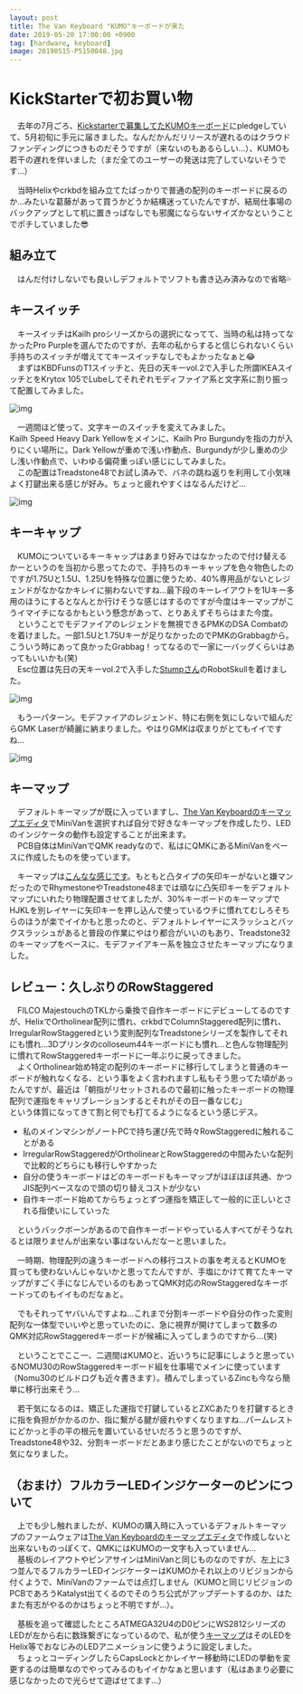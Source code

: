 ```yaml
---
layout: post
title: The Van Keyboard "KUMO"キーボードが来た
date: 2019-05-20 17:00:00 +0900
tag: [hardware, keyboard]
image: 20190515-P5150048.jpg
---
```


# KickStarterで初お買い物

　去年の7月ごろ、[Kickstarterで募集してたKUMOキーボード](https://www.kickstarter.com/projects/thevankeyboards/kumo-a-compact-mechanical-keyboard?lang=ja)にpledgeしていて、5月初旬に手元に届きました。なんだかんだリリースが遅れるのはクラウドファンディングにつきものだそうですが（来ないのもあるらしい…）、KUMOも若干の遅れを伴いました（まだ全てのユーザーの発送は完了していないそうです…）  

　当時Helixやcrkbdを組み立てたばっかりで普通の配列のキーボードに戻るのか…みたいな葛藤があって買うかどうか結構迷っていたんですが、結局仕事場のバックアップとして机に置きっぱなしでも邪魔にならないサイズかなということでポチしていました😎  

## 組み立て

　はんだ付けしないでも良いしデフォルトでソフトも書き込み済みなので省略💦  

## キースイッチ

　キースイッチはKailh proシリーズからの選択になってて、当時の私は持ってなかったPro Purpleを選んでたのですが、去年の私からすると信じられないくらい手持ちのスイッチが増えててキースイッチなしでもよかったなぁと😂  
　まずはKBDFunsのT1スイッチと、先日の天キーvol.2で入手した所謂IKEAスイッチとをKrytox 105でLubeしてそれぞれモディファイア系と文字系に割り振って配置してみました。  

![img](/assets/photos/20190511-P5110037.jpg)  

　一週間ほど使って、文字キーのスイッチを変えてみました。  
Kailh Speed Heavy Dark Yellowをメインに、Kailh Pro Burgundyを指の力が入りにくい場所に。Dark Yellowが重めで浅い作動点、Burgundyが少し重めの少し浅い作動点で、いわゆる偏荷重っぽい感じにしてみました。  
　この配置はTreadstone48でお試し済みで、バネの跳ね返りを利用して小気味よく打鍵出来る感じが好み。ちょっと疲れやすくはなるんだけど…  

![img](/assets/photos/20190519-P5190071.jpg)  

## キーキャップ

　KUMOについているキーキャップはあまり好みではなかったので付け替えるかーというのを当初から思ってたので、手持ちのキーキャップを色々物色したのですが1.75Uと1.5U、1.25Uを特殊な位置に使うため、40%専用品がないとレジェンドがなかなかキレイに揃わないですね…最下段のキーレイアウトを1Uキー多用のほうにするとなんとか行けそうな感じはするのですが今度はキーマップがこうイマイチになるかもという懸念があって、とりあえずそちらはまた今度。  
　ということでモデファイアのレジェンドを無視できるPMKのDSA Combatのを着けました。一部1.5Uと1.75Uキーが足りなかったのでPMKのGrabbagから。こういう時にあって良かったGrabbag！ってなるので一家に一バッグくらいはあってもいいかも(笑)  
　Esc位置は先日の天キーvol.2で入手した[Stumpさん](https://twitter.com/metalstump)のRobotSkullを着けました。  

![img](/assets/photos/20190515-P5150047.jpg)  

　もう一パターン。モデファイアのレジェンド、特に右側を気にしないで組んだらGMK Laserが綺麗に納まりました。やはりGMKは収まりがとてもイイですね…  

![img](/assets/photos/20190515-P5150048.jpg)  

## キーマップ

　デフォルトキーマップが既に入っていますし、[The Van Keyboardのキーマップエディタ](http://qmk.thevankeyboards.com/)でMiniVanを選択すれば自分で好きなキーマップを作成したり、LEDのインジケータの動作も設定することが出来ます。  
　PCB自体はMiniVanでQMK readyなので、私はにQMKにあるMiniVanをベースに作成したものを使っています。  

　キーマップは[こんなな感じです](https://github.com/qmk/qmk_firmware/tree/master/keyboards/thevankeyboards/minivan/keymaps/like_jis)。もともと凸タイプの矢印キーがないと嫌マンだったのでRhymestoneやTreadstone48までは頑なに凸矢印キーをデフォルトマップにいれたり物理配置させてましたが、30%キーボードのキーマップでHJKLを別レイヤーに矢印キーを押し込んで使っているウチに慣れてむしろそちらのほうが楽でイイかもと思ったのと、デフォルトレイヤーにスラッシュとバックスラッシュがあると普段の作業にやはり都合がいいのもあり、Treadstone32のキーマップをベースに、モデファイアキー系を独立させたキーマップになりました。  

## レビュー：久しぶりのRowStaggered

　FILCO MajestouchのTKLから乗換で自作キーボードにデビューしてるのですが、HelixでOrtholinear配列に慣れ、crkbdでColumnStaggered配列に慣れ、IrregularRowStaggeredという変則配列なTreadstoneシリーズを製作してそれにも慣れ…3Dプリンタのcolloseum44キーボードにも慣れ…と色んな物理配列に慣れてRowStaggeredキーボードに一年ぶりに戻ってきました。  
　よくOrtholinear始め特定の配列のキーボードに移行してしまうと普通のキーボードが触れなくなる、という事をよく言われますし私もそう思ってた頃があったんですが、最近は「朝指がリセットされるので最初に触ったキーボードの物理配列で運指をキャリブレーションするとそれがその日一番なじむ」  
という体質になってきて割と何でも打てるようになるという感じデス。  

- 私のメインマシンがノートPCで持ち運び先で時々RowStaggeredに触れることがある
- IrregularRowStaggeredがOrtholinearとRowStaggeredの中間みたいな配列で比較的どちらにも移行しやすかった
- 自分の使うキーボードはどのキーボードもキーマップがほぼほぼ共通、かつJIS配列ベースなので頭の切り替えコストが少ない
- 自作キーボード始めてからちょっとずつ運指を矯正して一般的に正しいとされる指使いにしていった

　というバックボーンがあるので自作キーボードやっている人すべてがそうなれるとは限りませんが出来ない事はないんだなーと思いました。  

　一時期、物理配列の違うキーボードへの移行コストの事を考えるとKUMOを買っても使わないんじゃないかと思ってたんですが、手塩にかけて育てたキーマップがすごく手になじんでいるのもあってQMK対応のRowStaggeredなキーボードってのもイイものだなぁと。  

　でもそれってヤバいんですよね…これまで分割キーボードや自分の作った変則配列な一体型でいいやと思っていたのに、急に視界が開けてしまって数多のQMK対応RowStaggeredキーボードが候補に入ってしまうのですから…(笑)

　ということでここ一、二週間はKUMOと、近いうちに記事にしようと思っているNOMU30のRowStaggeredキーボード組を仕事場でメインに使っています（Nomu30のビルドログも近々書きます）。積んでしまっているZincも今なら簡単に移行出来そう…  

　若干気になるのは、矯正した運指で打鍵しているとZXCあたりを打鍵するときに指を負担がかかるのか、指に繋がる腱が疲れやすくなりますね…パームレストにどかっと手の平の根元を置いているせいだろうと思うのですが、Treadstone48や32、分割キーボードだとあまり感じたことがないのでちょっと気になりました。  

## （おまけ）フルカラーLEDインジケーターのピンについて

　上でも少し触れましたが、KUMOの購入時に入っているデフォルトキーマップのファームウェアは[The Van Keyboardのキーマップエディタ](http://qmk.thevankeyboards.com/)で作成しないと出来ないものっぽくて、QMKにはKUMOの一文字も入っていません…  
　基板のレイアウトやピンアサインはMiniVanと同じものなのですが、左上に3つ並んでるフルカラーLEDインジケーターはKUMOかそれ以上のリビジョンから付くようで、MiniVanのファームでは点灯しません（KUMOと同じリビジョンのPCBであろうKatalyst出てくるのでそのうち公式がアップデートするのか、はたまた有志がやるのかはちょっと不明ですが…）。  

　基板を追って確認したところATMEGA32U4のD0ピンにWS2812シリーズのLEDが左から右に数珠繋ぎになっているので、私が使う[キーマップ](https://github.com/qmk/qmk_firmware/tree/master/keyboards/thevankeyboards/minivan/keymaps/like_jis)はそのLEDをHelix等でおなじみのLEDアニメーションに使うように設定しました。  
　ちょっとコーディングしたらCapsLockとかレイヤー移動時にLEDの挙動を変更するのは簡単なのでやってみるのもイイかなぁと思います（私はあまり必要に感じなかったので光らせて遊ばせてます…）
